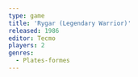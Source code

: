 ```yaml
---
type: game
title: 'Rygar (Legendary Warrior)'
released: 1986
editor: Tecmo
players: 2
genres:
  - Plates-formes
---
```


